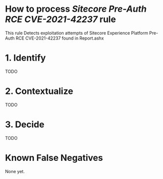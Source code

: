 # How to process *Sitecore Pre-Auth RCE CVE-2021-42237* rule
This rule Detects exploitation attempts of Sitecore Experience Platform Pre-Auth RCE CVE-2021-42237 found in Report.ashx

# 1. Identify
TODO

# 2. Contextualize
TODO

# 3. Decide
TODO

# Known False Negatives
None yet.
